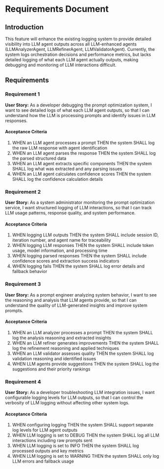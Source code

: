# Requirements Document

## Introduction

This feature will enhance the existing logging system to provide detailed visibility into LLM agent outputs across all LLM-enhanced agents (LLMAnalyzerAgent, LLMRefinerAgent, LLMValidatorAgent). Currently, the system logs orchestration decisions and performance metrics, but lacks detailed logging of what each LLM agent actually outputs, making debugging and monitoring of LLM interactions difficult.

## Requirements

### Requirement 1

**User Story:** As a developer debugging the prompt optimization system, I want to see detailed logs of what each LLM agent outputs, so that I can understand how the LLM is processing prompts and identify issues in LLM responses.

#### Acceptance Criteria

1. WHEN an LLM agent processes a prompt THEN the system SHALL log the raw LLM response with agent identification
2. WHEN an LLM agent parses the response THEN the system SHALL log the parsed structured data
3. WHEN an LLM agent extracts specific components THEN the system SHALL log what was extracted and any parsing issues
4. WHEN an LLM agent calculates confidence scores THEN the system SHALL log the confidence calculation details

### Requirement 2

**User Story:** As a system administrator monitoring the prompt optimization service, I want structured logging of LLM interactions, so that I can track LLM usage patterns, response quality, and system performance.

#### Acceptance Criteria

1. WHEN logging LLM outputs THEN the system SHALL include session ID, iteration number, and agent name for traceability
2. WHEN logging LLM responses THEN the system SHALL include token usage, model information, and processing time
3. WHEN logging parsed responses THEN the system SHALL include confidence scores and extraction success indicators
4. WHEN logging fails THEN the system SHALL log error details and fallback behavior

### Requirement 3

**User Story:** As a prompt engineer analyzing system behavior, I want to see the reasoning and analysis that LLM agents provide, so that I can understand the quality of LLM-generated insights and improve system prompts.

#### Acceptance Criteria

1. WHEN an LLM analyzer processes a prompt THEN the system SHALL log the analysis reasoning and extracted insights
2. WHEN an LLM refiner generates improvements THEN the system SHALL log the refinement reasoning and applied techniques
3. WHEN an LLM validator assesses quality THEN the system SHALL log validation reasoning and identified issues
4. WHEN LLM agents provide suggestions THEN the system SHALL log the suggestions and their priority rankings

### Requirement 4

**User Story:** As a developer troubleshooting LLM integration issues, I want configurable logging levels for LLM outputs, so that I can control the verbosity of LLM logging without affecting other system logs.

#### Acceptance Criteria

1. WHEN configuring logging THEN the system SHALL support separate log levels for LLM agent outputs
2. WHEN LLM logging is set to DEBUG THEN the system SHALL log all LLM interactions including raw prompts sent
3. WHEN LLM logging is set to INFO THEN the system SHALL log processed outputs and key metrics
4. WHEN LLM logging is set to WARNING THEN the system SHALL only log LLM errors and fallback usage